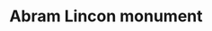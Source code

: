 ---
pid: LLP231
title: Abram Lincon monument
location_transcription: Feladelphia
zipcode: 
outside_phl: 
neighborhood: 
age: '12'
age_range: 6-13
instagram: 
image_file_name: LLP_231.jpg
proposal_transcription: The Monument of Abram Lincon
topic: Figure,History
topic_summary: 0, 0
type: Sculpture Statue
keywords_other: abraham lincoln
credit: Carlos Manuel
image_labels: 
twitter: 
facebook: 
permalink: "/monuments/llp231/"
layout: item-page
---
